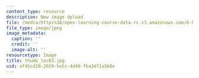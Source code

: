 ```yaml
---
content_type: resource
description: New image Upload
file: /media/https%3A/open-learning-course-data-rc.s3.amazonaws.com/6-002-circuits-and-electronics-spring-2007/af45cd2026595e5c4d49fba3df1a568e_thumb_lec03.jpg
file_type: image/jpeg
image_metadata:
  caption: ''
  credit: ''
  image-alt: ''
resourcetype: Image
title: thumb_lec03.jpg
uid: af45cd20-2659-5e5c-4d49-fba3df1a568e
---
```

